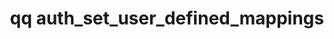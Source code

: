 ---
category: auth
command: auth_set_user_defined_mappings
keywords: qq, qq_cli, auth_set_user_defined_mappings
optional_options:
- alternate: []
  help: JSON-encoded file containing mappings.
  name: --file
  required: false
- alternate: []
  help: Read JSON-encoded mappings from stdin
  name: --stdin
  required: false
permalink: /qq-cli-command-guide/auth/auth_set_user_defined_mappings.html
positional_options: []
sidebar: qq_cli_command_reference_sidebar
summary: This section explains how to use the <code>qq auth_set_user_defined_mappings</code>
  command.
synopsis: Replace the configured set of AD/LDAP static identity mappings.
title: qq auth_set_user_defined_mappings
usage: qq auth_set_user_defined_mappings [-h] (--file FILE | --stdin)

---